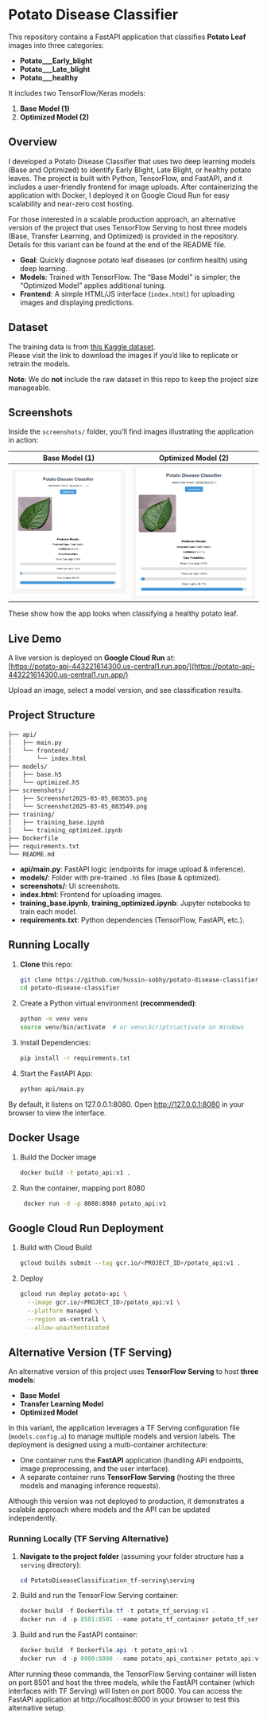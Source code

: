 # Potato Disease Classifier

This repository contains a FastAPI application that classifies **Potato Leaf** images into three categories:
- **Potato___Early_blight**
- **Potato___Late_blight**
- **Potato___healthy**

It includes two TensorFlow/Keras models:

1. **Base Model (1)**
2. **Optimized Model (2)**

## Overview

I developed a Potato Disease Classifier that uses two deep learning models (Base and Optimized) to identify Early Blight, Late Blight, or healthy potato leaves. The project is built with Python, TensorFlow, and FastAPI, and it includes a user-friendly frontend for image uploads. After containerizing the application with Docker, I deployed it on Google Cloud Run for easy scalability and near-zero cost hosting.

For those interested in a scalable production approach, an alternative version of the project that uses TensorFlow Serving to host three models (Base, Transfer Learning, and Optimized) is provided in the repository. Details for this variant can be found at the end of the README file.

- **Goal**: Quickly diagnose potato leaf diseases (or confirm health) using deep learning.
- **Models**: Trained with TensorFlow. The “Base Model” is simpler; the “Optimized Model” applies additional tuning.
- **Frontend**: A simple HTML/JS interface (`index.html`) for uploading images and displaying predictions.

## Dataset

The training data is from [this Kaggle dataset](https://www.kaggle.com/datasets/faysalmiah1721758/potato-dataset).  
Please visit the link to download the images if you’d like to replicate or retrain the models.

**Note**: We do **not** include the raw dataset in this repo to keep the project size manageable.

## Screenshots

Inside the `screenshots/` folder, you’ll find images illustrating the application in action:

| Base Model (1)                                                                 | Optimized Model (2)                                                                  |
|--------------------------------------------------------------------------------|--------------------------------------------------------------------------------------|
| ![Base Model Screenshot](Screenshots/Screenshot2025-03-05_083655.png)     | ![Optimized Model Screenshot](Screenshots/Screenshot2025-03-05_083549.png)      |


These show how the app looks when classifying a healthy potato leaf.

## Live Demo

A live version is deployed on **Google Cloud Run** at:  
[https://potato-api-443221614300.us-central1.run.app/](https://potato-api-443221614300.us-central1.run.app/)

Upload an image, select a model version, and see classification results.

## Project Structure

    ├── api/
    │   ├── main.py
    │   └── frontend/
    │       └── index.html
    ├── models/
    │   ├── base.h5
    │   └── optimized.h5
    ├── screenshots/
    │   ├── Screenshot2025-03-05_083655.png
    │   └── Screenshot2025-03-05_083549.png
    ├── training/
    │   ├── training_base.ipynb
    │   └── training_optimized.ipynb
    ├── Dockerfile
    ├── requirements.txt
    └── README.md

- **api/main.py**: FastAPI logic (endpoints for image upload & inference).
- **models/**: Folder with pre-trained `.h5` files (base & optimized).
- **screenshots/**: UI screenshots.
- **index.html**: Frontend for uploading images.
- **training_base.ipynb**, **training_optimized.ipynb**: Jupyter notebooks to train each model.
- **requirements.txt**: Python dependencies (TensorFlow, FastAPI, etc.).

## Running Locally

1. **Clone** this repo:
   ```bash
   git clone https://github.com/hussin-sobhy/potato-disease-classifier.git
   cd potato-disease-classifier

2. Create a Python virtual environment **(recommended)**:
   ```bash
   python -m venv venv
   source venv/bin/activate  # or venv\Scripts\activate on Windows

1. Install Dependencies:
   ```bash
   pip install -r requirements.txt

1. Start the FastAPI App:
   ```bash
   python api/main.py

By default, it listens on 127.0.0.1:8080.
Open http://127.0.0.1:8080 in your browser to view the interface.

## Docker Usage

1. Build the Docker image
   ```bash
   docker build -t potato_api:v1 .

2. Run the container, mapping port 8080
   ```bash
    docker run -d -p 8080:8080 potato_api:v1

## Google Cloud Run Deployment

1. Build with Cloud Build
   ```bash
   gcloud builds submit --tag gcr.io/<PROJECT_ID>/potato_api:v1 .

2. Deploy
   ```bash
   gcloud run deploy potato-api \
     --image gcr.io/<PROJECT_ID>/potato_api:v1 \
     --platform managed \
     --region us-central1 \
     --allow-unauthenticated


## Alternative Version (TF Serving)

An alternative version of this project uses **TensorFlow Serving** to host **three models**:
- **Base Model**
- **Transfer Learning Model**
- **Optimized Model**

In this variant, the application leverages a TF Serving configuration file (`models.config.a`) to manage multiple models and version labels. The deployment is designed using a multi-container architecture:
- One container runs the **FastAPI** application (handling API endpoints, image preprocessing, and the user interface).
- A separate container runs **TensorFlow Serving** (hosting the three models and managing inference requests).

Although this version was not deployed to production, it demonstrates a scalable approach where models and the API can be updated independently.

### Running Locally (TF Serving Alternative)

1. **Navigate to the project folder** (assuming your folder structure has a `serving` directory):
   ```powershell
   cd PotatoDiseaseClassification_tf-serving\serving

2. Build and run the TensorFlow Serving container:
   ```powershell
   docker build -f Dockerfile.tf -t potato_tf_serving:v1 .
   docker run -d -p 8501:8501 --name potato_tf_container potato_tf_serving:v1

3. Build and run the FastAPI container:
   ```powershell
   docker build -f Dockerfile.api -t potato_api:v1 .
   docker run -d -p 8000:8000 --name potato_api_container potato_api:v1

After running these commands, the TensorFlow Serving container will listen on port 8501 and host the three models, while the FastAPI container (which interfaces with TF Serving) will listen on port 8000. You can access the FastAPI application at http://localhost:8000 in your browser to test this alternative setup.
